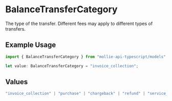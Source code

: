 # BalanceTransferCategory

The type of the transfer. Different fees may apply to different types of transfers.

## Example Usage

```typescript
import { BalanceTransferCategory } from "mollie-api-typescript/models";

let value: BalanceTransferCategory = "invoice_collection";
```

## Values

```typescript
"invoice_collection" | "purchase" | "chargeback" | "refund" | "service_penalty" | "discount_compensation" | "manual_correction" | "other_fee"
```